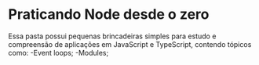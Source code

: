 # Praticando Node desde o zero

Essa pasta possui pequenas brincadeiras simples para estudo e compreensão de aplicações em
JavaScript e TypeScript, contendo tópicos como:
    -Event loops;
    -Modules;